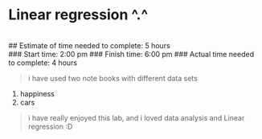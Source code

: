 # Linear regression ^.^

<br>
## Estimate of time needed to complete: 5 hours
<br>
### Start time: 2:00 pm
### Finish time: 6:00 pm
### Actual time needed to complete: 4 hours 

> i have used two note books with different data sets 
1. happiness
2. cars 

> i have really enjoyed this lab, and i loved data analysis and Linear regression :D 
<br>
